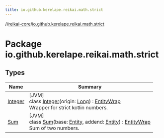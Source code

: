 ```yaml
---
title: io.github.kerelape.reikai.math.strict
---
```

//[reikai-core](../../index.html)/[io.github.kerelape.reikai.math.strict](index.html)



# Package io.github.kerelape.reikai.math.strict



## Types


| Name | Summary |
|---|---|
| [Integer](-integer/index.html) | [JVM]<br>class [Integer](-integer/index.html)(origin: [Long](https://kotlinlang.org/api/latest/jvm/stdlib/kotlin/-long/index.html)) : [EntityWrap](../io.github.kerelape.reikai.core/-entity-wrap/index.html)<br>Wrapper for strict kotlin numbers. |
| [Sum](-sum/index.html) | [JVM]<br>class [Sum](-sum/index.html)(base: [Entity](../io.github.kerelape.reikai.core/-entity/index.html), addend: [Entity](../io.github.kerelape.reikai.core/-entity/index.html)) : [EntityWrap](../io.github.kerelape.reikai.core/-entity-wrap/index.html)<br>Sum of two numbers. |

